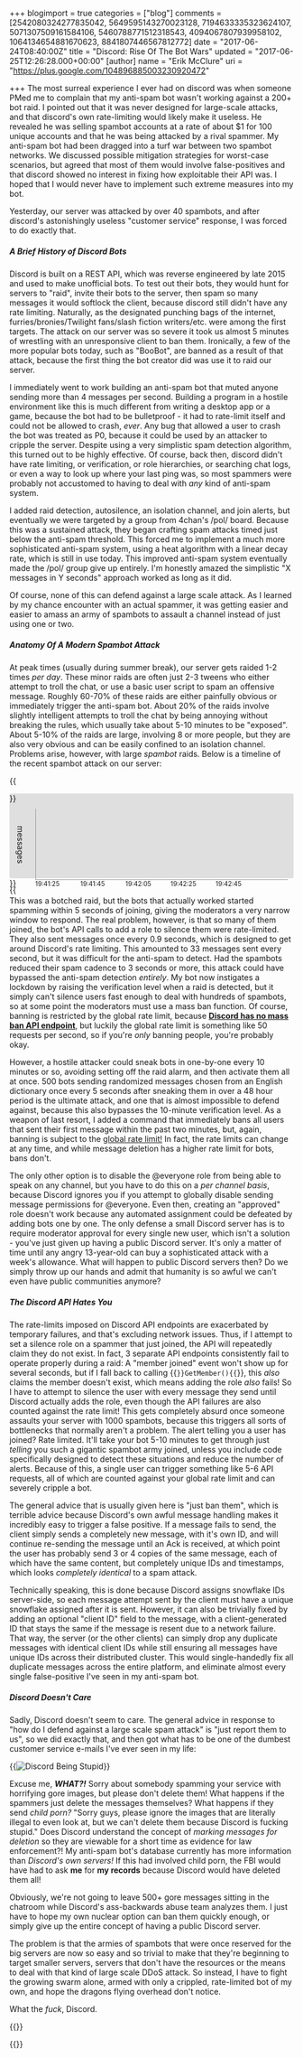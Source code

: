 +++
blogimport = true
categories = ["blog"]
comments = [2542080324277835042, 5649595143270023128, 7194633335323624107, 5071307509161584106, 5460788771512318543, 4094067807939958102, 1064134654881670623, 8841807446567812772]
date = "2017-06-24T08:40:00Z"
title = "Discord: Rise Of The Bot Wars"
updated = "2017-06-25T12:26:28.000+00:00"
[author]
name = "Erik McClure"
uri = "https://plus.google.com/104896885003230920472"

+++
The most surreal experience I ever had on discord was when someone PMed me to complain that my anti-spam bot wasn't working against a 200+ bot raid. I pointed out that it was never designed for large-scale attacks, and that discord's own rate-limiting would likely make it useless. He revealed he was selling spambot accounts at a rate of about $1 for 100 unique accounts and that he was being attacked by a rival spammer. My anti-spam bot had been dragged into a turf war between two spambot networks. We discussed possible mitigation strategies for worst-case scenarios, but agreed that most of them would involve false-positives and that discord showed no interest in fixing how exploitable their API was. I hoped that I would never have to implement such extreme measures into my bot.

Yesterday, our server was attacked by over 40 spambots, and after discord's astonishingly useless "customer service" response, I was forced to do exactly that.

##### A Brief History of Discord Bots
Discord is built on a REST API, which was reverse engineered by late 2015 and used to make unofficial bots. To test out their bots, they would hunt for servers to "raid", invite their bots to the server, then spam so many messages it would softlock the client, because discord still didn't have any rate limiting. Naturally, as the designated punching bags of the internet, furries/bronies/Twilight fans/slash fiction writers/etc. were among the first targets. The attack on our server was so severe it took us almost 5 minutes of wrestling with an unresponsive client to ban them. Ironically, a few of the more popular bots today, such as "BooBot", are banned as a result of that attack, because the first thing the bot creator did was use it to raid our server.

I immediately went to work building an anti-spam bot that muted anyone sending more than 4 messages per second. Building a program in a hostile environment like this is much different from writing a desktop app or a game, because the bot had to be bulletproof - it had to rate-limit itself and could not be allowed to crash, *ever*. Any bug that allowed a user to crash the bot was treated as P0, because it could be used by an attacker to cripple the server. Despite using a very simplistic spam detection algorithm, this turned out to be highly effective. Of course, back then, discord didn't have rate limiting, or verification, or role hierarchies, or searching chat logs, or even a way to look up where your last ping was, so most spammers were probably not accustomed to having to deal with *any* kind of anti-spam system.

I added raid detection, autosilence, an isolation channel, and join alerts, but eventually we were targeted by a group from 4chan's /pol/ board. Because this was a sustained attack, they began crafting spam attacks timed just below the anti-spam threshold. This forced me to implement a much more sophisticated anti-spam system, using a heat algorithm with a linear decay rate, which is still in use today. This improved anti-spam system eventually made the /pol/ group give up entirely. I'm honestly amazed the simplistic "X messages in Y seconds" approach worked as long as it did.

Of course, none of this can defend against a large scale attack. As I learned by my chance encounter with an actual spammer, it was getting easier and easier to amass an army of spambots to assault a channel instead of just using one or two.

##### Anatomy Of A Modern Spambot Attack
At peak times (usually during summer break), our server gets raided 1-2 times *per day*. These minor raids are often just 2-3 tweens who either attempt to troll the chat, or use a basic user script to spam an offensive message. Roughly 60-70% of these raids are either painfully obvious or immediately trigger the anti-spam bot. About 20% of the raids involve slightly intelligent attempts to troll the chat by being annoying without breaking the rules, which usually take about 5-10 minutes to be "exposed". About 5-10% of the raids are large, involving 8 or more people, but they are also very obvious and can be easily confined to an isolation channel. Problems arise, however, with large *spambot* raids. Below is a timeline of the recent spambot attack on our server:

{{<div style="width:100%;height:150px;background:#dfdfdf;border-radius:3px;">}}<div style="padding:10px;height:125px;position:relative;"><div style="transform: rotate(90deg);position:absolute;Left:-1em;Top:65px">messages</div><div class="datachart" style="display:flex;width:320px;height:100%;align-items: flex-end;"><div class="ychart" style="flex-shrink:0;font-size:0.8em;width:3em;height:100%;padding-right:0.2em;border-right:solid 1px #999;display:flex;justify-content:space-between;flex-direction:column;align-items: flex-end;"></div></div><div style="width:100%;"><div style="border-top:solid 1px #999;font-size:0.8em;position:relative;margin-left:3.2em;"><div style="position:absolute;left:0;">19:41:25</div><div style="position:absolute;left:80px;">19:41:45</div><div style="position:absolute;left:160px;">19:42:05</div><div style="position:absolute;left:240px;">19:42:25</div><div style="position:absolute;left:320px;">19:42:45</div></div></div></div>{{</div>}}

This was a botched raid, but the bots that actually worked started spamming within 5 seconds of joining, giving the moderators a very narrow window to respond. The real problem, however, is that so many of them joined, the bot's API calls to add a role to silence them were rate-limited. They also sent messages once every 0.9 seconds, which is designed to get around Discord's rate limiting. This amounted to 33 messages sent every second, but it was difficult for the anti-spam to detect. Had the spambots reduced their spam cadence to 3 seconds or more, this attack could have bypassed the anti-spam detection *entirely*. My bot now instigates a lockdown by raising the verification level when a raid is detected, but it simply can't silence users fast enough to deal with hundreds of spambots, so at some point the moderators must use a mass ban function. Of course, banning is restricted by the global rate limit, because **[Discord has no mass ban API endpoint](https://discordapp.com/developers/docs/resources/guild#create-guild-ban)**, but luckily the global rate limit is something like 50 requests per second, so if you're *only* banning people, you're probably okay.

However, a hostile attacker could sneak bots in one-by-one every 10 minutes or so, avoiding setting off the raid alarm, and then activate them all at once. 500 bots sending randomized messages chosen from an English dictionary once every 5 seconds after sneaking them in over a 48 hour period is the ultimate attack, and one that is almost impossible to defend against, because this also bypasses the 10-minute verification level. As a weapon of last resort, I added a command that immediately bans all users that sent their first message within the past two minutes, but, again, banning is subject to the [global rate limit!](https://discordapp.com/developers/docs/topics/rate-limits) In fact, the rate limits can change at any time, and while message deletion has a higher rate limit for bots, bans don't. 

The only other option is to disable the @everyone role from being able to speak on any channel, but you have to do this on a *per channel basis*, because Discord ignores you if you attempt to globally disable sending message permissions for @everyone. Even then, creating an "approved" role doesn't work because any automated assignment could be defeated by adding bots one by one. The only defense a small Discord server has is to require moderator approval for every single new user, which isn't a solution - you've just given up having a public Discord server. It's only a matter of time until any angry 13-year-old can buy a sophisticated attack with a week's allowance. What will happen to public Discord servers then? Do we simply throw up our hands and admit that humanity is so awful we can't even have public communities anymore?

##### The Discord API Hates You
The rate-limits imposed on Discord API endpoints are exacerbated by temporary failures, and that's excluding network issues. Thus, if I attempt to set a silence role on a spammer that just joined, the API will repeatedly claim they do not exist. In fact, 3 separate API endpoints consistently fail to operate properly during a raid: A "member joined" event won't show up for several seconds, but if I fall back to calling {{<code>}}GetMember(){{</code>}}, this *also* claims the member doesn't exist, which means adding the role *also* fails! So I have to attempt to silence the user with every message they send until Discord actually adds the role, even though the API failures are also counted against the rate limit! This gets completely absurd once someone assaults your server with 1000 spambots, because this triggers all sorts of bottlenecks that normally aren't a problem. The alert telling you a user has joined? Rate limited. It'll take your bot 5-10 minutes to get through just *telling* you such a gigantic spambot army joined, unless you include code specifically designed to detect these situations and reduce the number of alerts. Because of this, a single user can trigger something like 5-6 API requests, all of which are counted against your global rate limit and can severely cripple a bot.

The general advice that is usually given here is "just ban them", which is terrible advice because Discord's own awful message handling makes it incredibly easy to trigger a false positive. If a message fails to send, the client simply sends a completely new message, with it's own ID, and will continue re-sending the message until an Ack is received, at which point the user has probably send 3 or 4 copies of the same message, each of which have the same content, but completely unique IDs and timestamps, which looks *completely identical* to a spam attack.

Technically speaking, this is done because Discord assigns snowflake IDs server-side, so each message attempt sent by the client must have a unique snowflake assigned after it is sent. However, it can also be trivially fixed by adding an optional "client ID" field to the message, with a client-generated ID that stays the same if the message is resent due to a network failure. That way, the server (or the other clients) can simply drop any duplicate messages with identical client IDs while still ensuring all messages have unique IDs across their distributed cluster. This would single-handedly fix all duplicate messages across the entire platform, and eliminate almost every single false-positive I've seen in my anti-spam bot.

##### Discord Doesn't Care
Sadly, Discord doesn't seem to care. The general advice in response to "how do I defend against a large scale spam attack" is "just report them to us", so we did exactly that, and then got what has to be one of the dumbest customer service e-mails I've ever seen in my life:

{{<img src="/img/res4.PNG" alt="Discord Being Stupid" >}}

Excuse me, ***WHAT?!*** Sorry about somebody spamming your service with horrifying gore images, but please don't delete them! What happens if the spammers just delete the messages themselves? What happens if they send *child porn?* "Sorry guys, please ignore the images that are literally illegal to even look at, but we can't delete them because Discord is fucking stupid." Does Discord understand the concept of *marking messages for deletion* so they are viewable for a short time as evidence for law enforcement?! My anti-spam bot's database currently has more information than *Discord's own servers!* If this had involved child porn, the FBI would have had to ask **me** for **my records** because Discord would have deleted them all!

Obviously, we're not going to leave 500+ gore messages sitting in the chatroom while Discord's ass-backwards abuse team analyzes them. I just have to hope my own nuclear option can ban them quickly enough, or simply give up the entire concept of having a public Discord server.

The problem is that the armies of spambots that were once reserved for the big servers are now so easy and so trivial to make that they're beginning to target smaller servers, servers that don't have the resources or the means to deal with that kind of large scale DDoS attack. So instead, I have to fight the growing swarm alone, armed with only a crippled, rate-limited bot of my own, and hope the dragons flying overhead don't notice.

What the *fuck*, Discord.

{{<html>}}<script src="https://d3js.org/d3.v4.min.js"></script>
<script>var data = [1,0,0,0,2,3,0,0,0,0,0,5,0,0,0,1,0,2,3,3,0,2,0,9,3,0,0,21,34,34,23,7,4,2,1,8,2,23,34,19,14,11,5,3,3,2,2,5,5,0,0,0,2,4,2,0,0,0,1,0,0,0,0,0,5,2,0,0,0,0,2,2,0,1,0,5,1,2,0,0,0,0,2,2,0,0,0,0,1,1]; var axis = [35, 28, 21, 14, 7, 0];  d3.select(".datachart")   .selectAll("div")     .data(data)   .enter().append("div")     .style("width", "2px")     .style("margin-left", "2px")     .style("flex-shrink", "0")     .style("background", "#7289DA")     .style("height", function(d) { return (d / axis[0])*100.0 + "%"; });  d3.select(".ychart")   .selectAll("div")     .data(axis)   .enter().append("div")     .style("flex-shrink", "0")     .text(function(d) { return d; });  </script>{{</html>}}
